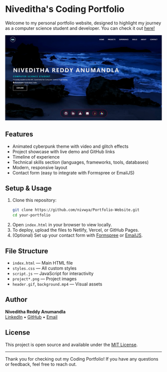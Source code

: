# Niveditha's Coding Portfolio

Welcome to my personal portfolio website, designed to highlight my journey as a computer science student and developer. You can check it out [here!](#)

<img width="1160" alt="Screenshot 2024-06-15 at 1 20 54 AM" src="https://github.com/nivwya/Portfolio-Website/blob/main/assets/Screenshot%202025-07-18%20203206.png">

## Features
- Animated cyberpunk theme with video and glitch effects
- Project showcase with live demo and GitHub links
- Timeline of experience
- Technical skills section (languages, frameworks, tools, databases)
- Modern, responsive layout
- Contact form (easy to integrate with Formspree or EmailJS)

##  Setup & Usage
1. Clone this repository:
   ```bash
   git clone https://github.com/nivwya/Portfolio-Website.git
   cd your-portfolio
   ```
2. Open `index.html` in your browser to view locally.
3. To deploy, upload the files to Netlify, Vercel, or GitHub Pages.
4. (Optional) Set up your contact form with [Formspree](https://formspree.io/) or [EmailJS](https://www.emailjs.com/).

## File Structure
- `index.html` — Main HTML file
- `styles.css` — All custom styles
- `script.js` — JavaScript for interactivity
- `project*.png` — Project images
- `header.gif`, `background.mp4` — Visual assets

##  Author
**Niveditha Reddy Anumandla**  
[LinkedIn](https://www.linkedin.com/in/niveditha-anumandla-5729a8309/) • [GitHub](https://github.com/nivwya) • [Email](mailto:nivi.anr1707@gmail.com)

##  License
This project is open source and available under the [MIT License](LICENSE). 

---
Thank you for checking out my Coding Portfolio! If you have any questions or feedback, feel free to reach out.
